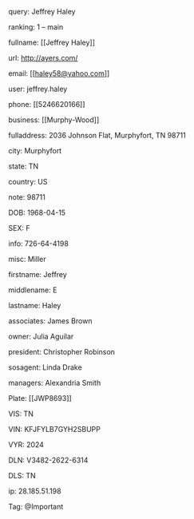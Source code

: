 query: Jeffrey Haley

ranking: 1 – main

fullname: [[Jeffrey Haley]]

url: http://ayers.com/

email: [[haley58@yahoo.com]]

user: jeffrey.haley

phone: [[5246620166]]

business: [[Murphy-Wood]]

fulladdress: 2036 Johnson Flat, Murphyfort, TN 98711

city: Murphyfort

state: TN

country: US

note: 98711

DOB: 1968-04-15

SEX: F

info: 726-64-4198

misc: Miller

firstname: Jeffrey

middlename: E

lastname: Haley

associates: James Brown

owner: Julia Aguilar

president: Christopher Robinson

sosagent: Linda Drake

managers: Alexandria Smith

Plate: [[JWP8693]]

VIS: TN

VIN: KFJFYLB7GYH2SBUPP

VYR: 2024

DLN: V3482-2622-6314

DLS: TN

ip: 28.185.51.198

Tag: @Important


